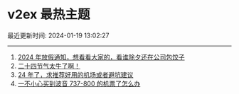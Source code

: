 # v2ex 最热主题

最近更新时间: 2024-01-19 13:02:27

--- 
1. [2024 年放假通知，想看看大家的，看谁除夕还在公司包饺子](https://www.v2ex.com/t/1009871) 
2. [二十四节气太牛了啊！](https://www.v2ex.com/t/1009876) 
3. [24 年了，求推荐好用的机场或者避坑建议](https://www.v2ex.com/t/1009886) 
4. [一不小心买到波音 737-800 的机票了怎么办](https://www.v2ex.com/t/1009892) 
